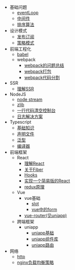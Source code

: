 * 基础问题
  * [eventLoop](basic/eventLoop.md)
  * [中间件](basic/compose.md)
  * [排序算法](basic/sort.md)
* 设计模式
  * [发布订阅](designFormat/eventhub.md)
  * [策略模式](designFormat/strategy.md)
* 前端工程化
  * [babel](3rdlib/babel/index.md)
  * webpack
    * [webpack的问题总结](3rdlib/webpack/summary.md)
    * [webpack打包](3rdlib/webpack/analyze.md)
    * [webpack代码分割](3rdlib/webpack/codeSplit.md)
* SSR
  * [理解SSR](ssr/ssr.md)
* NodeJS
  * [node stream](node/stream.md)
  * [zlib](node/zlib.md)
  * [一行代码清空控制台](node/clearConsole.md)
  * [日志解决方案](node/log.md)
* Typescript
  * [基础知识](typescript/basicKnowledge.md)
  * [声明文件](typescript/declaration.md)
  * [泛型](typescript/generic.md)
  * [编译器](typescript/tsCompiler.md)
* 前端框架
  * React
    * [理解React](3rdlib/react/general.md)
    * [关于Fiber](3rdlib/react/fiber.md)
    * [Hooks](3rdlib/react/hooks.md)
    * [实现一个简易版的React](3rdlib/react/buildYourOwnReact.md)
    * [redux原理](3rdlib/react/redux)
  * Vue 
    * vue基础
      * [slot](3rdlib/vue/slot.md)
      * [vue中的form](3rdlib/vue/form.md)
    * [vue-router(见uniapp)](multi-end/uniapp/router.md)
  * 跨端框架
    * uniapp
      * [uniapp基础](multi-end/uniapp/basic.md)
      * [uniapp组件库](multi-end/uniapp/component.md)
      * [uniapp路由](multi-end/uniapp/router.md) 
* 网络
  * [http](net/http.md)
  * [nginx负载均衡策略](net/nginx.md)
  